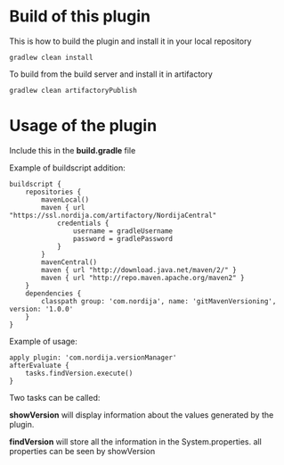 # Build of this plugin
This is how to build the plugin and install it in your local repository

    gradlew clean install

To build from the build server and install it in artifactory

    gradlew clean artifactoryPublish

# Usage of the plugin
Include this in the **build.gradle** file

Example of buildscript addition:

    buildscript {
        repositories {
            mavenLocal()
            maven { url "https://ssl.nordija.com/artifactory/NordijaCentral"
                credentials {
                    username = gradleUsername
                    password = gradlePassword
                }
            }
            mavenCentral()
            maven { url "http://download.java.net/maven/2/" }
            maven { url "http://repo.maven.apache.org/maven2" }
        }
        dependencies {
            classpath group: 'com.nordija', name: 'gitMavenVersioning', version: '1.0.0'
        }
    }

Example of usage:

    apply plugin: 'com.nordija.versionManager'
    afterEvaluate {
        tasks.findVersion.execute()
    }

Two tasks can be called:

**showVersion** will display information about the values generated by the plugin.

**findVersion** will store all the information in the System.properties. all properties can be seen by showVersion